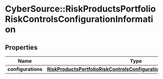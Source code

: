 # CyberSource::RiskProductsPortfolioRiskControlsConfigurationInformation

## Properties
Name | Type | Description | Notes
------------ | ------------- | ------------- | -------------
**configurations** | [**RiskProductsPortfolioRiskControlsConfigurationInformationConfigurations**](RiskProductsPortfolioRiskControlsConfigurationInformationConfigurations.md) |  | [optional] 


